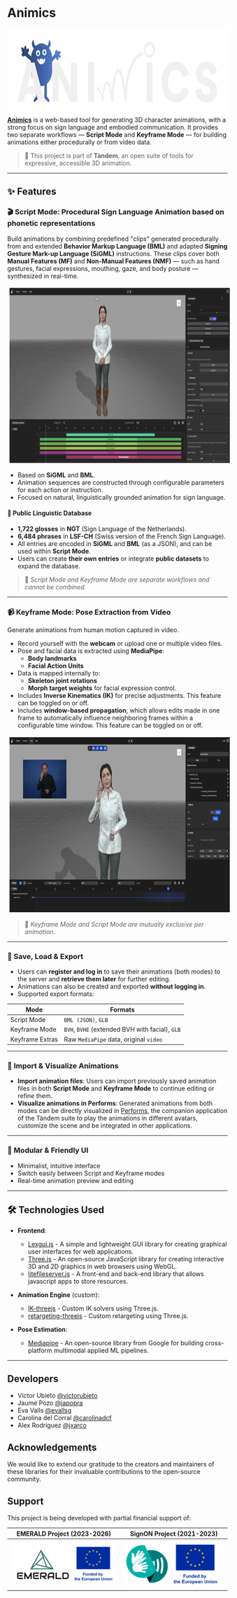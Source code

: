 # Animics

<img src="./data/imgs/logos/animics_white.png" height="200" align="right">

[**Animics**](https://animics.gti.upf.edu) is a web-based tool for generating 3D character animations, with a strong focus on sign language and embodied communication. It provides two separate workflows — **Script Mode** and **Keyframe Mode** — for building animations either procedurally or from video data.

> 🚀 This project is part of **Tàndem**, an open suite of tools for expressive, accessible 3D animation.

---

## ✨ Features

### 🎬 Script Mode: Procedural Sign Language Animation based on phonetic representations

Build animations by combining predefined "clips" generated procedurally from and extended **Behavior Markup Language (BML)** and adapted **Signing Gesture Mark-up Language (SiGML)** instructions. These clips cover both **Manual Features (MF)** and **Non-Manual Features (NMF)** — such as hand gestures, facial expressions, mouthing, gaze, and body posture — synthesized in real-time.


<img src="./docs/videos/bml_animation.gif" height= "400" style="margin:5px" align="center">


- Based on **SiGML** and **BML**.
- Animation sequences are constructed through configurable parameters for each action or instruction.
- Focused on natural, linguistically grounded animation for sign language.

#### 🧠 Public Linguistic Database

- **1,722 glosses** in **NGT** (Sign Language of the Netherlands).
- **6,484 phrases** in **LSF-CH** (Swiss version of the French Sign Language).
- All entries are encoded in **SiGML** and **BML** (as a JSON), and can be used within **Script Mode**.
- Users can create **their own entries** or integrate **public datasets** to expand the database.

> 📌 *Script Mode and Keyframe Mode are separate workflows and cannot be combined.*

---

### 📹 Keyframe Mode: Pose Extraction from Video

Generate animations from human motion captured in video.

- Record yourself with the **webcam** or upload one or multiple video files.
- Pose and facial data is extracted using **MediaPipe**:
  - **Body landmarks**
  - **Facial Action Units**
- Data is mapped internally to:
  - **Skeleton joint rotations**
  - **Morph target weights** for facial expression control.
- Includes **Inverse Kinematics (IK)** for precise adjustments. This feature can be toggled on or off.
- Includes **window-based propagation**, which allows edits made in one frame to automatically influence neighboring frames within a configurable time window. This feature can be toggled on or off.


<img src="./docs/imgs/keyframe_animation.png" height= "400" style="margin:5px" align="center">


> 📌 *Keyframe Mode and Script Mode are mutually exclusive per animation.*

---

### 💾 Save, Load & Export

- Users can **register and log in** to save their animations (both modes) to the server and **retrieve them later** for further editing.
- Animations can also be created and exported **without logging in**.
- Supported export formats:

| Mode            | Formats                                 |
|-----------------|------------------------------------------|
| Script Mode     | `BML (JSON)`, `GLB`                      |
| Keyframe Mode   | `BVH`, `BVHE` (extended BVH with facial), `GLB` |
| Keyframe Extras | Raw `MediaPipe` data, original `video`   |

---

### 🚀 **Import & Visualize Animations**

- **Import animation files**: Users can import previously saved animation files in both **Script Mode** and **Keyframe Mode** to continue editing or refine them.
- **Visualize animations in Performs**: Generated animations from both modes can be directly visualized in [Performs](https://github.com/upf-gti/performs), the companion application of the Tàndem suite to play the animations in different avatars, customize the scene and be integrated in other applications.

---

### 🧩 Modular & Friendly UI

- Minimalist, intuitive interface
- Switch easily between Script and Keyframe modes
- Real-time animation preview and editing

---

## 🛠️ Technologies Used

- **Frontend**: 
    - [Lexgui.js](https://github.com/jxarco/lexgui.js/) - A simple and lightweight GUI library for creating graphical user interfaces for web applications.
    - [Three.js](https://github.com/mrdoob/three.js/) - An open-source JavaScript library for creating interactive 3D and 2D graphics in web browsers using WebGL.
    - [litefileserver.js](https://github.com/jagenjo/litefilesystem.js) - A front-end and back-end library that allows javascript apps to store resources.

- **Animation Engine** (custom): 
    - [IK-threejs](https://github.com/upf-gti/IK-threejs) - Custom IK solvers using Three.js.
    - [retargeting-threejs](https://github.com/upf-gti/retargeting-threejs) - Custom retargeting using Three.js.

- **Pose Estimation**: 
    - [Mediapipe](https://github.com/google/mediapipe) - An open-source library from Google for building cross-platform multimodal applied ML pipelines.

---

## Developers

- Víctor Ubieto [@victorubieto](https://github.com/victorubieto)
- Jaume Pozo [@japopra](https://github.com/japopra)
- Eva Valls [@evallsg](https://github.com/evallsg)
- Carolina del Corral [@carolinadcf](https://github.com/carolinadcf)
- Alex Rodríguez [@jxarco](https://github.com/jxarco)

## Acknowledgements
We would like to extend our gratitude to the creators and maintainers of these libraries for their invaluable contributions to the open-source community.

## Support

This project is being developed with partial financial support of:

| EMERALD Project (2023-2026) | SignON Project (2021-2023) |
| --- | --- |
| ![miciu](./data/imgs/logos/marco_EMERALD.png) | ![logomaxr](./data/imgs/logos/marco_SignON.png) |
